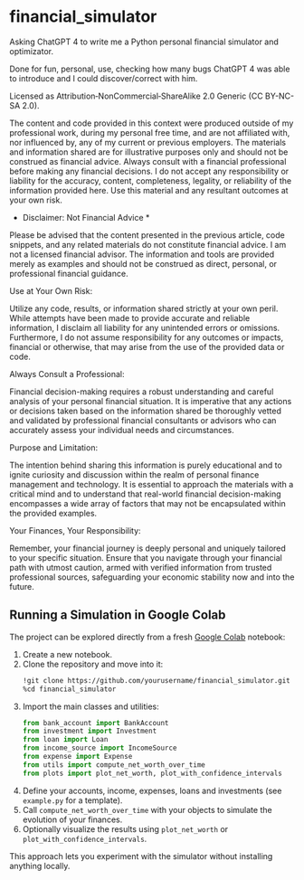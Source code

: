 # financial_simulator
Asking ChatGPT 4 to write me a Python personal financial simulator and optimizator.

Done for fun, personal, use, checking how many bugs ChatGPT 4 was able to introduce and I could discover/correct with him.  

Licensed as Attribution‑NonCommercial‑ShareAlike 2.0 Generic (CC BY-NC-SA 2.0).

The content and code provided in this context were produced outside of my professional work, during my personal free time, and are not affiliated with, nor influenced by, any of my current or previous employers. The materials and information shared are for illustrative purposes only and should not be construed as financial advice. Always consult with a financial professional before making any financial decisions. I do not accept any responsibility or liability for the accuracy, content, completeness, legality, or reliability of the information provided here. Use this material and any resultant outcomes at your own risk.


* Disclaimer: Not Financial Advice * 

Please be advised that the content presented in the previous article, code snippets, and any related materials do not constitute financial advice. I am not a licensed financial advisor. The information and tools are provided merely as examples and should not be construed as direct, personal, or professional financial guidance.

Use at Your Own Risk:

Utilize any code, results, or information shared strictly at your own peril. While attempts have been made to provide accurate and reliable information, I disclaim all liability for any unintended errors or omissions. Furthermore, I do not assume responsibility for any outcomes or impacts, financial or otherwise, that may arise from the use of the provided data or code.

Always Consult a Professional:

Financial decision-making requires a robust understanding and careful analysis of your personal financial situation. It is imperative that any actions or decisions taken based on the information shared be thoroughly vetted and validated by professional financial consultants or advisors who can accurately assess your individual needs and circumstances.

Purpose and Limitation:

The intention behind sharing this information is purely educational and to ignite curiosity and discussion within the realm of personal finance management and technology. It is essential to approach the materials with a critical mind and to understand that real-world financial decision-making encompasses a wide array of factors that may not be encapsulated within the provided examples.

Your Finances, Your Responsibility:

Remember, your financial journey is deeply personal and uniquely tailored to your specific situation. Ensure that you navigate through your financial path with utmost caution, armed with verified information from trusted professional sources, safeguarding your economic stability now and into the future.

## Running a Simulation in Google Colab

The project can be explored directly from a fresh [Google Colab](https://colab.research.google.com/) notebook:

1. Create a new notebook.
2. Clone the repository and move into it:
   ```bash
   !git clone https://github.com/yourusername/financial_simulator.git
   %cd financial_simulator
   ```
3. Import the main classes and utilities:
   ```python
   from bank_account import BankAccount
   from investment import Investment
   from loan import Loan
   from income_source import IncomeSource
   from expense import Expense
   from utils import compute_net_worth_over_time
   from plots import plot_net_worth, plot_with_confidence_intervals
   ```
4. Define your accounts, income, expenses, loans and investments (see `example.py` for a template).
5. Call `compute_net_worth_over_time` with your objects to simulate the evolution of your finances.
6. Optionally visualize the results using `plot_net_worth` or `plot_with_confidence_intervals`.

This approach lets you experiment with the simulator without installing anything locally.
